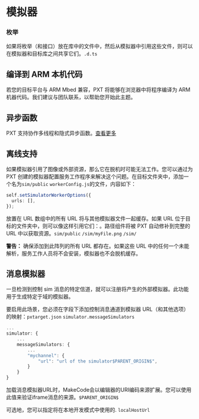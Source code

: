 # 模拟器

### 枚举

如果将枚举（和接口）放在库中的文件中，然后从模拟器中引用这些文件，则可以在模拟器和目标库之间共享它们。`.d.ts`

## 编译到 ARM 本机代码

若您的目标平台与 ARM Mbed 兼容，PXT 将能够在浏览器中将程序编译为 ARM 机器代码。我们建议与团队联系，以帮助您开始此主题。

## 异步函数

PXT 支持协作多线程和隐式异步函数。[查看更多](https://makecode.com/async)

## 离线支持

如果模拟器引用了图像或外部资源，那么它在脱机时可能无法工作。您可以通过为 PXT 创建的模拟器配置服务工作程序来解决这个问题。在目标文件夹中，添加一个名为`sim/public` `workerConfig.js`的文件，内容如下：

```typescript
self.setSimulatorWorkerOptions({
  urls: [],
});
```

放置在 URL 数组中的所有 URL 将与其他模拟器文件一起缓存。如果 URL 位于目标的文件夹中，则可以像这样引用它们：。路径组件将被 PXT 自动修补到完整的 URL 中以获取资源。`sim/public` `/sim/myFile.png` `/sim/`

**警告：** 确保添加到此阵列的所有 URL 都存在。如果这些 URL 中的任何一个未能解析，服务工作人员将不会安装，模拟器也不会脱机缓存。

## 消息模拟器

一旦检测到控制 sim 消息的特定信道，就可以注册将产生的外部模拟器。此功能用于生成特定于域的模拟器。

要启用此场景，您必须在字段下添加控制消息通道到模拟器 URL（和其他选项）的映射：`pxtarget.json` `simulator.messageSimulators`

```typescript
...
simulator: {
    ...
    messageSimulators: {
        ...
        "mychannel": {
            "url": "url of the simulator$PARENT_ORIGIN$",
        }
    }
}
```
加载消息模拟器URL时，MakeCode会以编辑器的URI编码来源扩展。您可以使用此值来验证iframe消息的来源。`$PARENT_ORIGIN$`

可选地，您可以指定将在本地开发模式中使用的. `localHostUrl`